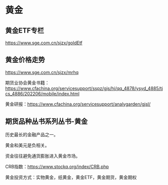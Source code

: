 # 黄金

## 黄金ETF专栏

https://www.sge.com.cn/sjzx/goldEtf

## 黄金价格走势

https://www.sge.com.cn/sjzx/mrhq

期货业协会黄金书籍：https://www.cfachina.org/servicesupport/sspz/gjs/hj/qq_4878/ysyd_4885/tjcs_4886/202206/mobile/index.html

黄金研报：https://www.cfachina.org/servicesupport/analygarden/gjsl/

## 期货品种丛书系列丛书-黄金

历史最长的金融产品之一。

黄金和美元是负相关。

资金往往避免通货膨胀进入黄金市场。

CRB指数：https://www.stockq.org/index/CRB.php

黄金投资方式：实物黄金，纸黄金，黄金ETF，黄金期货，黄金期权




